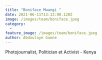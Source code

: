 ```yaml
---
title: "Boniface Mwangi "
date: 2021-06-11T13:13:00.120Z
image: /images/team/boniface.jpeg
category:
  - 
feature_image: /images/team/boniface.jpeg
author: Abdoulaye Guene
---
```

Photojournalist, Politician et Activist - Kenya
